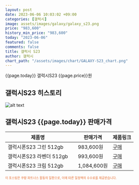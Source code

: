 ```yaml
---
layout: post
date: 2023-06-06 10:03:02 +09:00
categories: [갤럭시]
image: assets/images/galaxy/galaxy_s23.png
price: "983,600"
history_min_price: "983,600"
today: "2023-06-06"
featured: false
comments: false
title: 갤럭시 S23
author: 갤럭시
chart_path: "/assets/images/chart/GALAXY-S23_chart.png"
---
```


{{page.today}} 갤럭시S23 {{page.price}}원

## 갤럭시S23 히스토리
![alt text]({{page.chart_path}} "갤럭시S23 히스토리")

## 갤럭시S23 {{page.today}} 판매가격
<main>
<table id="rwd-table-large">
  <thead>
    <tr>
      <th>제품명</th>
      <th></th>
      <th>판매가격</th>
      <th>제품링크</th>
    </tr>
  </thead>
  <tbody><tr>
        <td>갤럭시폰S23 그린 512gb</td>
        <td></td>
        <td>983,600원</td>
        <td><a href='https://link.coupang.com/a/SHBUf' target='_blank'>구매</a></td>
        </tr><tr>
        <td>갤럭시폰S23 라벤더 512gb</td>
        <td></td>
        <td>993,600원</td>
        <td><a href='https://link.coupang.com/a/SHBYQ' target='_blank'>구매</a></td>
        </tr><tr>
        <td>갤럭시폰S23 크림 512gb</td>
        <td></td>
        <td>1,084,600원</td>
        <td><a href='https://link.coupang.com/a/SHB1G' target='_blank'>구매</a></td>
        </tr></tbody>
</table>

</main>
<div style="color:#e56a2c;font-size: 0.7em;" >
이 포스팅은 쿠팡 파트너스 활동의 일환으로, 이에 따른 일정액의 수수료를 제공받습니다.
</div>
